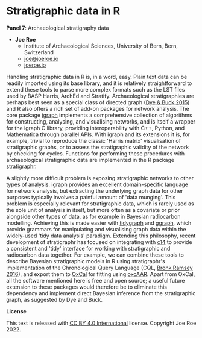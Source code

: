 # Stratigraphic data in R

**Panel 7**: Archaeological stratigraphy data

- **Joe Roe**
  - Institute of Archaeological Sciences, University of Bern, Bern, Switzerland
  - [joe@joeroe.io](mailto:joe@joeroe.io)
  - [joeroe.io](https://joeroe.io)


Handling stratigraphic data in R is, in a word, easy.
Plain text data can be readily imported using its base library, and it is relatively straightforward to extend these tools to parse more complex formats such as the LST files used by BASP Harris, ArchEd and Stratify.
Archaeological stratigraphies are perhaps best seen as a special class of directed graph ([Dye & Buck 2015](https://doi.org/10.1016/j.jas.2015.08.008)) and R also offers a rich set of add-on packages for network analysis. 
The core package [igraph](https://igraph.org/r/) implements a comprehensive collection of algorithms for constructing, analysing, and visualising networks, and is itself a wrapper for the igraph C library, providing interoperability with C++, Python, and Mathematica through parallel APIs.
With igraph and its extensions it is, for example, trivial to reproduce the classic 'Harris matrix' visualisation of stratigraphic graphs, or to assess the stratigraphic validity of the network by checking for cycles.
Functions for performing these procedures with archaeological stratigraphic data are implemented in the R package [stratigraphr](https://stratigraphr.joeroe.io).

A slightly more difficult problem is exposing stratigraphic networks to other types of analysis.
igraph provides an excellent domain-specific language for network analysis, but extracting the underlying graph data for other purposes typically involves a painful amount of 'data munging'.
This problem is especially relevant for stratigraphic data, which is rarely used as the sole unit of analysis in itself, but more often as a covariate or prior alongside other types of data, as for example in Bayesian radiocarbon modelling.
Achieving this is made easier with [tidygraph](https://tidygraph.data-imaginist.com/) and [ggraph](https://ggraph.data-imaginist.com/), which provide grammars for manipulating and visualising graph data within the widely-used 'tidy data analysis' paradigm.
Extending this philosophy, recent development of stratigraphr has focused on integrating with [c14](https://c14.joeroe.io/) to provide a consistent and 'tidy' interface for working with stratigraphic and radiocarbon data together.
For example, we can combine these tools to describe Bayesian stratigraphic models in R using stratigraphr's implementation of the Chronological Query Language (CQL, [Bronk Ramsey 2016](https://doi.org/10.1017/S0033822200018348)), and export them to [OxCal](https://c14.arch.ox.ac.uk/oxcal.html) for fitting using [oxcAAR](https://github.com/ISAAKiel/oxcAAR).
Apart from OxCal, all the software mentioned here is free and open source; a useful future extension to these packages would therefore be to eliminate this dependency and implement direct Bayesian inference from the stratigraphic graph, as suggested by Dye and Buck.

**License**

This text is released with [CC BY 4.0 International](https://creativecommons.org/licenses/by/4.0/) license. Copyright Joe Roe 2022.
